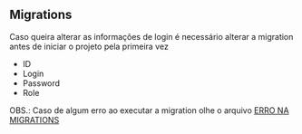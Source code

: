 ## Migrations 

Caso queira alterar as informações de login é necessário alterar a migration antes de iniciar o projeto pela primeira vez

- ID
- Login
- Password
- Role

OBS.: Caso de algum erro ao executar a migration olhe o arquivo [ERRO NA MIGRATIONS](obsidian://open?vault=notes_obsidian&file=Alura%2FJava%2FERRO%20NA%20MIGRATIONS)

